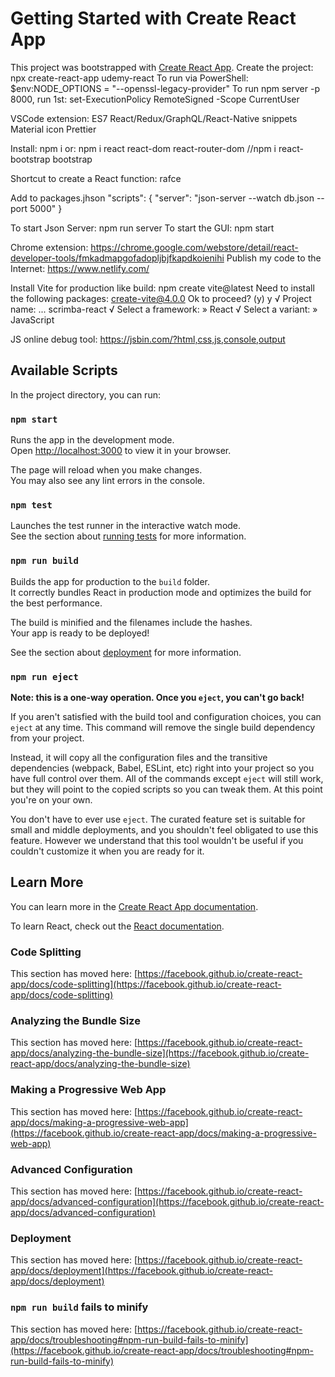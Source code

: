 # Getting Started with Create React App

This project was bootstrapped with [Create React App](https://github.com/facebook/create-react-app).
Create the project: npx create-react-app udemy-react
To run via PowerShell: $env:NODE_OPTIONS = "--openssl-legacy-provider"
To run npm server -p 8000, run 1st: set-ExecutionPolicy RemoteSigned -Scope CurrentUser

VSCode extension:
ES7 React/Redux/GraphQL/React-Native snippets
Material icon
Prettier

Install:
npm i or: npm i react react-dom react-router-dom
//npm i react-bootstrap bootstrap

<string>Shortcut to create a React function: rafce</strong>

Add to packages.jhson
"scripts": {
"server": "json-server --watch db.json --port 5000"
}

To start Json Server: npm run server
To start the GUI: npm start

Chrome extension: https://chrome.google.com/webstore/detail/react-developer-tools/fmkadmapgofadopljbjfkapdkoienihi
Publish my code to the Internet: https://www.netlify.com/

Install Vite for production like build:
npm create vite@latest
Need to install the following packages:
create-vite@4.0.0
Ok to proceed? (y) y
√ Project name: ... scrimba-react
√ Select a framework: » React
√ Select a variant: » JavaScript

JS online debug tool: https://jsbin.com/?html,css,js,console,output

## Available Scripts

In the project directory, you can run:

### `npm start`

Runs the app in the development mode.\
Open [http://localhost:3000](http://localhost:3000) to view it in your browser.

The page will reload when you make changes.\
You may also see any lint errors in the console.

### `npm test`

Launches the test runner in the interactive watch mode.\
See the section about [running tests](https://facebook.github.io/create-react-app/docs/running-tests) for more information.

### `npm run build`

Builds the app for production to the `build` folder.\
It correctly bundles React in production mode and optimizes the build for the best performance.

The build is minified and the filenames include the hashes.\
Your app is ready to be deployed!

See the section about [deployment](https://facebook.github.io/create-react-app/docs/deployment) for more information.

### `npm run eject`

**Note: this is a one-way operation. Once you `eject`, you can't go back!**

If you aren't satisfied with the build tool and configuration choices, you can `eject` at any time. This command will remove the single build dependency from your project.

Instead, it will copy all the configuration files and the transitive dependencies (webpack, Babel, ESLint, etc) right into your project so you have full control over them. All of the commands except `eject` will still work, but they will point to the copied scripts so you can tweak them. At this point you're on your own.

You don't have to ever use `eject`. The curated feature set is suitable for small and middle deployments, and you shouldn't feel obligated to use this feature. However we understand that this tool wouldn't be useful if you couldn't customize it when you are ready for it.

## Learn More

You can learn more in the [Create React App documentation](https://facebook.github.io/create-react-app/docs/getting-started).

To learn React, check out the [React documentation](https://reactjs.org/).

### Code Splitting

This section has moved here: [https://facebook.github.io/create-react-app/docs/code-splitting](https://facebook.github.io/create-react-app/docs/code-splitting)

### Analyzing the Bundle Size

This section has moved here: [https://facebook.github.io/create-react-app/docs/analyzing-the-bundle-size](https://facebook.github.io/create-react-app/docs/analyzing-the-bundle-size)

### Making a Progressive Web App

This section has moved here: [https://facebook.github.io/create-react-app/docs/making-a-progressive-web-app](https://facebook.github.io/create-react-app/docs/making-a-progressive-web-app)

### Advanced Configuration

This section has moved here: [https://facebook.github.io/create-react-app/docs/advanced-configuration](https://facebook.github.io/create-react-app/docs/advanced-configuration)

### Deployment

This section has moved here: [https://facebook.github.io/create-react-app/docs/deployment](https://facebook.github.io/create-react-app/docs/deployment)

### `npm run build` fails to minify

This section has moved here: [https://facebook.github.io/create-react-app/docs/troubleshooting#npm-run-build-fails-to-minify](https://facebook.github.io/create-react-app/docs/troubleshooting#npm-run-build-fails-to-minify)
